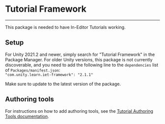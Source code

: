 # Tutorial Framework
---------
This package is needed to have In-Editor Tutorials working.

## Setup
For Unity 2021.2 and newer, simply search for "Tutorial Framework" in the Package Manager. For older Unity versions, this package is not currently discoverable,
and you need to add the following line to the `dependencies` list of `Packages/manifest.json`:  
`"com.unity.learn.iet-framework": "2.1.1"`

Make sure to update to the latest version of the package.

## Authoring tools
For instructions on how to add authoring tools, see the [Tutorial Authoring Tools documentation](https://docs.unity3d.com/Packages/com.unity.learn.iet-framework.authoring@latest).
